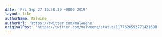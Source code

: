 ```yaml
---
date: 'Fri Sep 27 16:58:30 +0000 2019'
layout: like
authorName: Malwine
authorUrl: 'https://twitter.com/malweene'
originalPost: 'https://twitter.com/malweene/status/1177628593771421698'
---
```

